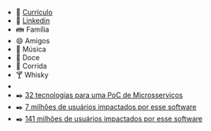 - :bookmark_tabs: [Currículo](https://jdsc.me/cv.pdf)
- :blue_book: [Linkedin](https://www.linkedin.com/in/jdscme/)
- :family: Família
- :smile: Amigos
- :musical_note: Música
- :chocolate_bar: Doce
- :running: Corrida
- :cocktail: Whisky
-
- :black_nib: [32 tecnologias para uma PoC de Microsserviços](https://jdsc.me/ms-poc/)
- :black_nib: [7 milhões de usuários impactados por esse software](https://jdsc.me/7m/)
- :black_nib: [141 milhões de usuários impactados por esse software](https://jdsc.me/141m/)
